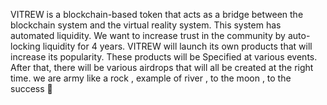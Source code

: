 VITREW is a blockchain-based token that acts as a bridge between the blockchain system and the virtual reality system. This system has automated liquidity. We want to increase trust in the community by auto-locking liquidity for 4 years. VITREW will launch its own products that will increase its popularity. These products will be Specified at various events. After that, there will be various airdrops that will all be created at the right time. we are army like a rock , example of river , to the moon , to the success 👊
